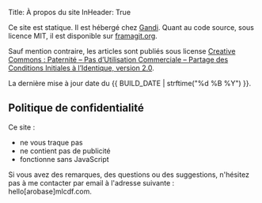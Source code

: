 Title: À propos du site
InHeader: True

Ce site est statique. Il est hébergé chez [Gandi](https://www.gandi.net/fr). Quant au code source, sous licence MIT, il est disponible sur [framagit.org](https://framagit.org/mlcdf/mlcdf).

Sauf mention contraire, les articles sont publiés sous license [Creative Commons : Paternité – Pas d’Utilisation Commerciale – Partage des Conditions Initiales à l’Identique, version 2.0](http://creativecommons.org/licenses/by-nc-sa/2.0/fr/legalcode).

La dernière mise à jour date du {{ BUILD_DATE | strftime("%d %B %Y") }}.

## Politique de confidentialité

Ce site :

- ne vous traque pas
- ne contient pas de publicité
- fonctionne sans JavaScript

Si vous avez des remarques, des questions ou des suggestions, n'hésitez pas à me contacter par email à l'adresse suivante : hello[arobase]mlcdf.com.
